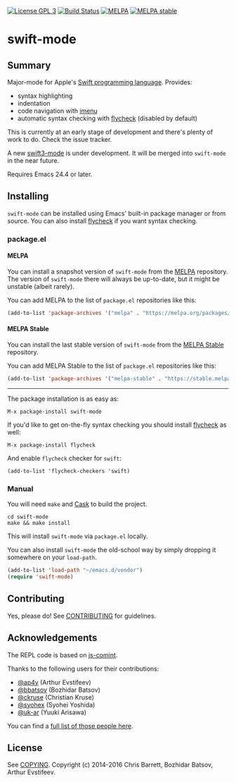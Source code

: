 [![License GPL 3][badge-license]][copying]
[![Build Status][badge-travis]][travis]
[![MELPA](https://melpa.org/packages/swift-mode-badge.svg)](https://melpa.org/#/swift-mode)
[![MELPA stable](https://stable.melpa.org/packages/swift-mode-badge.svg)](https://stable.melpa.org/#/swift-mode)

# swift-mode

## Summary

Major-mode for Apple's [Swift programming language][swift]. Provides:

- syntax highlighting
- indentation
- code navigation with [imenu][]
- automatic syntax checking with [flycheck][] (disabled by default)

This is currently at an early stage of development and there's plenty of work to
do. Check the issue tracker.

A new [swift3-mode](https://github.com/taku0/swift3-mode) is
under development. It will be merged into `swift-mode` in the near future.

Requires Emacs 24.4 or later.

## Installing

`swift-mode` can be installed using Emacs' built-in package manager or from
source. You can also install [flycheck][] if you want syntax checking.

### package.el

#### MELPA

You can install a snapshot version of `swift-mode` from the [MELPA][]
repository. The version of `swift-mode` there will always be up-to-date, but it
might be unstable (albeit rarely).

You can add MELPA to the list of `package.el` repositories like this:

```el
(add-to-list 'package-archives '("melpa" . "https://melpa.org/packages/"))
```

#### MELPA Stable

You can install the last stable version of `swift-mode` from the
[MELPA Stable][] repository.

You can add MELPA Stable to the list of `package.el` repositories like this:

```el
(add-to-list 'package-archives '("melpa-stable" . "https://stable.melpa.org/packages/"))
```

***

The package installation is as easy as:

```
M-x package-install swift-mode
```

If you'd like to get on-the-fly syntax checking you should install
[flycheck][] as well:

```
M-x package-install flycheck
```

And enable `flycheck` checker for `swift`:

```
(add-to-list 'flycheck-checkers 'swift)
```

### Manual

You will need `make` and [Cask][] to build the project.

```
cd swift-mode
make && make install
```

This will install `swift-mode` via `package.el` locally.

You can also install `swift-mode` the old-school way by simply dropping it
somewhere on your `load-path`.

```el
(add-to-list 'load-path "~/emacs.d/vendor")
(require 'swift-mode)
```

## Contributing

Yes, please do! See [CONTRIBUTING][] for guidelines.

## Acknowledgements

The REPL code is based on [js-comint][].

Thanks to the following users for their contributions:

- [@ap4y](https://github.com/ap4y) (Arthur Evstifeev)
- [@bbatsov](https://github.com/bbatsov) (Bozhidar Batsov)
- [@ckruse](https://github.com/ckruse) (Christian Kruse)
- [@syohex](https://github.com/syohex) (Syohei Yoshida)
- [@uk-ar](https://github.com/uk-ar) (Yuuki Arisawa)

You can find a [full list of those people here](https://github.com/swift-emacs/swift-mode/graphs/contributors).

## License

See [COPYING][]. Copyright (c) 2014-2016 Chris Barrett, Bozhidar Batsov, Arthur Evstifeev.

[badge-license]: https://img.shields.io/badge/license-GPL_3-green.svg
[badge-travis]: https://travis-ci.org/swift-emacs/swift-mode.png?branch=master
[travis]: https://travis-ci.org/swift-emacs/swift-mode
[COPYING]: https://github.com/swift-emacs/swift-mode/blob/master/COPYING
[CONTRIBUTING]: https://github.com/swift-emacs/swift-mode/blob/master/CONTRIBUTING.md
[swift]: https://developer.apple.com/swift/
[cask]: https://github.com/cask/cask
[rust-mode]: https://github.com/mozilla/rust/tree/master/src/etc/emacs
[melpa]: https://melpa.org
[melpa stable]: https://stable.melpa.org
[imenu]: http://www.gnu.org/software/emacs/manual/html_node/emacs/Imenu.html
[flycheck]: http://flycheck.readthedocs.org/en/latest/
[js-comint]: http://js-comint-el.sourceforge.net/
